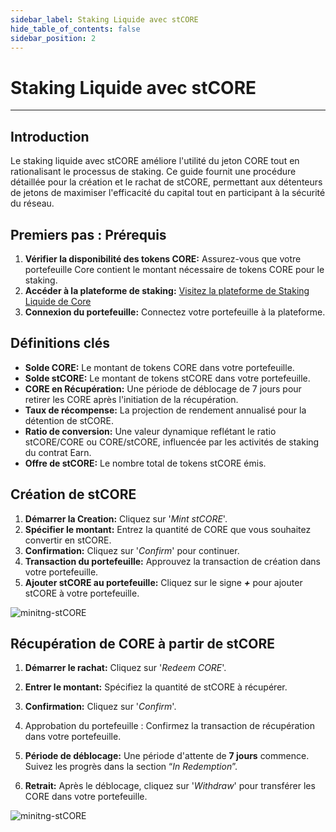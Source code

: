 ```yaml
---
sidebar_label: Staking Liquide avec stCORE
hide_table_of_contents: false
sidebar_position: 2
---
```


# Staking Liquide avec stCORE

---

## Introduction

Le staking liquide avec stCORE améliore l'utilité du jeton CORE tout en rationalisant le processus de staking. Ce guide fournit une procédure détaillée pour la création et le rachat de stCORE, permettant aux détenteurs de jetons de maximiser l'efficacité du capital tout en participant à la sécurité du réseau.

## Premiers pas : Prérequis

1. **Vérifier la disponibilité des tokens CORE:** Assurez-vous que votre portefeuille Core contient le montant nécessaire de tokens CORE pour le staking.
2. **Accéder à la plateforme de staking:** [Visitez la plateforme de Staking Liquide de Core](https://stake.coredao.org/liquid-staking/stcore)
3. **Connexion du portefeuille:** Connectez votre portefeuille à la plateforme.

## Définitions clés

- **Solde CORE:** Le montant de tokens CORE dans votre portefeuille.
- **Solde stCORE:** Le montant de tokens stCORE dans votre portefeuille.
- **CORE en Récupération:** Une période de déblocage de 7 jours pour retirer les CORE après l'initiation de la récupération.
- **Taux de récompense:** La projection de rendement annualisé pour la détention de stCORE.
- **Ratio de conversion:** Une valeur dynamique reflétant le ratio stCORE/CORE ou CORE/stCORE, influencée par les activités de staking du contrat Earn.
- **Offre de stCORE:** Le nombre total de tokens stCORE émis.

## Création de stCORE

1. **Démarrer la Creation:** Cliquez sur '_Mint stCORE_'.
2. **Spécifier le montant:** Entrez la quantité de CORE que vous souhaitez convertir en stCORE.
3. **Confirmation:** Cliquez sur '_Confirm_' pour continuer.
4. **Transaction du portefeuille:** Approuvez la transaction de création dans votre portefeuille.
5. **Ajouter stCORE au portefeuille:** Cliquez sur le signe **_+_** pour ajouter stCORE à votre portefeuille.

![minitng-stCORE](../../../../../../../static/img/stCore/mint-stcore.png)

## Récupération de CORE à partir de stCORE

1. **Démarrer le rachat:** Cliquez sur '_Redeem CORE_'.

2. **Entrer le montant:** Spécifiez la quantité de stCORE à récupérer.

3. **Confirmation:** Cliquez sur '_Confirm_'.

4. Approbation du portefeuille : Confirmez la transaction de récupération dans votre portefeuille.

5. **Période de déblocage:** Une période d'attente de **7 jours** commence. Suivez les progrès dans la section “_In Redemption_”.

6. **Retrait:** Après le déblocage, cliquez sur '_Withdraw_' pour transférer les CORE dans votre portefeuille.

![minitng-stCORE](../../../../../../../static/img/stCore/redeem-stcore.png)
